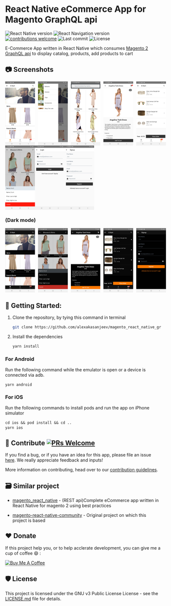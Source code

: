 # React Native eCommerce App for Magento GraphQL api

![React Native version](https://img.shields.io/github/package-json/dependency-version/alexakasanjeev/magento_react_native_graphql/react-native)
![React Navigation version](https://img.shields.io/github/package-json/dependency-version/alexakasanjeev/magento_react_native_graphql/@react-navigation/native?label=react-navigation)
[![contributions welcome](https://img.shields.io/badge/contributions-welcome-brightgreen.svg?style=flat)](https://github.com/alexakasanjeev/magento_react_native_graphql/issues)
![Last commit](https://img.shields.io/github/last-commit/alexakasanjeev/magento_react_native_graphql)
![License](https://img.shields.io/github/license/alexakasanjeev/magento_react_native_graphql)


E-Commerce App written in React Native which consumes [Magento 2 GraphQL api](https://devdocs.magento.com/guides/v2.4/graphql/) to display catalog, products, add products to cart

## :camera: Screenshots

<div style="display:flex;" >
  <img src=".github/screenshots/light/1.jpg" width="19%" >
  <img src=".github/screenshots/light/2.jpg" style="margin-left:10px;" width="19%" >
  <img src=".github/screenshots/light/3.jpg" style="margin-left:10px;" width="19%" >
  <img src=".github/screenshots/light/4.jpg" style="margin-left:10px;" width="19%" >
  <img src=".github/screenshots/light/5.jpg" style="margin-left:10px;" width="19%" >
</div>

<div style="display:flex;" >
  <img src=".github/screenshots/light/6.jpg" width="19%" >
  <img src=".github/screenshots/light/7.jpg" width="19%" >
  <img src=".github/screenshots/light/8.jpg" width="19%" >
</div>

### (Dark mode)

<div style="display:flex;" >
  <img src=".github/screenshots/dark/1.jpg" width="19%" >
  <img src=".github/screenshots/dark/2.jpg" style="margin-left:10px;" width="19%" >
  <img src=".github/screenshots/dark/3.jpg" style="margin-left:10px;" width="19%" >
  <img src=".github/screenshots/dark/4.jpg" style="margin-left:10px;" width="19%" >
  <img src=".github/screenshots/dark/5.jpg" style="margin-left:10px;" width="19%" >
</div>

## 🚀 Getting Started:

1. Clone the repository, by tying this command in terminal

    ```sh
    git clone https://github.com/alexakasanjeev/magento_react_native_graphql.git && cd magento_react_native_graphql

2. Install the dependencies 

    ```bash
    yarn install
    ```

### For Android

Run the following command while the emulator is open or a device is connected via adb.

``` 
yarn android
```

### For iOS

Run the following commands to install pods and run the app on iPhone simulator

``` 
cd ios && pod install && cd ..
yarn ios
```

## 🙋‍ Contribute [![PRs Welcome](https://img.shields.io/badge/PRs-welcome-brightgreen.svg?style=flat-square)](http://makeapullrequest.com) 

If you find a bug, or if you have an idea for this app, please file an issue [here](https://github.com/alexakasanjeev/magento_react_native_graphql/issues). We really appreciate feedback and inputs!

More information on contributing, head over to our [contribution guidelines](CONTRIBUTING.md). 

## 🗃️ Similar project

* [magento_react_native](https://github.com/alexakasanjeev/magento_react_native) - (REST api)Complete eCommerce app written in React Native for magento 2 using best practices

* [magento-react-native-community](https://github.com/troublediehard/magento-react-native-community) - Original project on which this project is based

## ♥️ Donate

If this project help you, or to help acclerate development, you can give me a cup of coffee :smile: :

<a href="https://www.buymeacoffee.com/alexakasanjeev" target="_blank"><img src="https://www.buymeacoffee.com/assets/img/custom_images/orange_img.png" alt="Buy Me A Coffee" style="height: 41px !important;width: 174px !important;box-shadow: 0px 3px 2px 0px rgba(190, 190, 190, 0.5) !important;-webkit-box-shadow: 0px 3px 2px 0px rgba(190, 190, 190, 0.5) !important;" ></a>

## 🛡 License

This project is licensed under the GNU v3 Public License License - see the [LICENSE.md](LICENSE.md) file for details.
